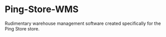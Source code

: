 # Ping-Store-WMS
Rudimentary warehouse management software created specifically for the Ping Store store.
